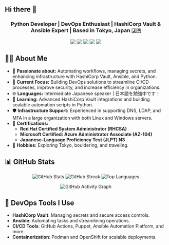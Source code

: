 ## Hi there 👋

<h3 align="center">Python Developer | DevOps Enthusiast | HashiCorp Vault & Ansible Expert | Based in Tokyo, Japan 🇯🇵</h3>

<p align="center">
    <img src="https://img.shields.io/badge/-Python-3776AB?logo=python&logoColor=white&style=for-the-badge" />
    <img src="https://img.shields.io/badge/-HashiCorp%20Vault-623CE4?logo=vault&logoColor=white&style=for-the-badge" />
    <img src="https://img.shields.io/badge/-Ansible-EE0000?logo=ansible&logoColor=white&style=for-the-badge" />
    <img src="https://img.shields.io/badge/-DevOps-0A66C2?logo=devops&logoColor=white&style=for-the-badge" />
    <img src="https://img.shields.io/badge/-OpenShift-EE0000?logo=redhatopenshift&logoColor=white&style=for-the-badge" />
</p>

<!-- About Section -->
## 🧑‍💻 About Me
- 🌟 **Passionate about:** Automating workflows, managing secrets, and enhancing infrastructure with HashiCorp Vault, Ansible, and Python.
- 🎯 **Current Focus:** Building DevOps solutions to streamline CI/CD processes, improve security, and increase efficiency in organizations.
- 🌐 **Languages:** Intermediate Japanese speaker | 日本語を勉強中です！
- 🌱 **Learning:** Advanced HashiCorp Vault integrations and building scalable automation scripts in Python.
- 🛡️ **Infrastructure Support:** Experienced in supporting DNS, LDAP, and MFA in a large organization with both Linux and Windows servers.
- 📜 **Certifications:** 
  - **Red Hat Certified System Administrator (RHCSA)**
  - **Microsoft Certified: Azure Administrator Associate (AZ-104)**
  - **Japanese-Language Proficiency Test (JLPT) N3**
- 🎨 **Hobbies:** Exploring Tokyo, bouldering, and traveling. 

<!-- GitHub Stats -->
## 📊 GitHub Stats
<p align="center">
    <img src="https://github-readme-stats.vercel.app/api?username=tot19&show_icons=true&theme=radical" alt="GitHub Stats" />
    <img src="https://github-readme-streak-stats.herokuapp.com/?user=tot19&theme=radical" alt="GitHub Streak" />
    <img src="https://github-readme-stats.vercel.app/api/top-langs/?username=tot19&layout=compact&theme=radical" alt="Top Languages" />
</p>

<!-- GitHub Activity Graph -->
<p align="center">
    <img src="https://github-readme-activity-graph.cyclic.app/graph?username=tot19&theme=radical" alt="GitHub Activity Graph" />
</p>

<!-- DevOps Tools Section -->
## 🔧 DevOps Tools I Use
- **HashiCorp Vault**: Managing secrets and secure access controls.
- **Ansible**: Automating tasks and streamlining operations.
- **CI/CD Tools**: GitHub Actions, Puppet, Ansible Automation Platform, and more.
- **Containerization**: Podman and OpenShift for scalable deployments.
